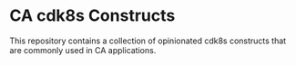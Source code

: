 # CA cdk8s Constructs

This repository contains a collection of opinionated cdk8s constructs that are commonly used in CA applications.
